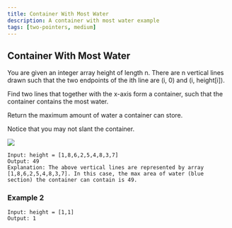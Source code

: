 ```yaml
---
title: Container With Most Water
description: A container with most water example
tags: [two-pointers, medium]
---
```




## Container With Most Water

You are given an integer array height of length n. There are n vertical lines drawn such that the two endpoints of the ith line are (i, 0) and (i, height[i]).

Find two lines that together with the x-axis form a container, such that the container contains the most water.

Return the maximum amount of water a container can store.

Notice that you may not slant the container.

![](https://s3-lc-upload.s3.amazonaws.com/uploads/2018/07/17/question_11.jpg)


```
Input: height = [1,8,6,2,5,4,8,3,7]
Output: 49
Explanation: The above vertical lines are represented by array [1,8,6,2,5,4,8,3,7]. In this case, the max area of water (blue section) the container can contain is 49.
```


### Example 2

```
Input: height = [1,1]
Output: 1
```




